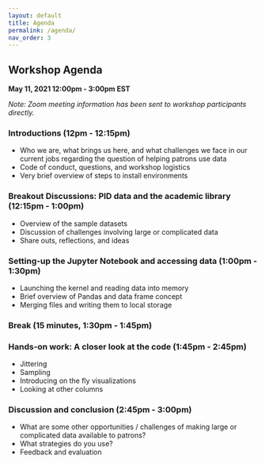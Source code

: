 ```yaml
---
layout: default
title: Agenda
permalink: /agenda/
nav_order: 3
---
```

## Workshop Agenda

**May 11, 2021 12:00pm - 3:00pm EST**

*Note: Zoom meeting information has been sent to workshop participants directly.*

### Introductions (12pm - 12:15pm)

  - Who we are, what brings us here, and what challenges we face in our current jobs regarding the question of helping patrons use data
  - Code of conduct, questions, and workshop logistics
  - Very brief overview of steps to install environments

### Breakout Discussions: PID data and the academic library (12:15pm - 1:00pm)

  - Overview of the sample datasets
  - Discussion of challenges involving large or complicated data
  - Share outs, reflections, and ideas

### Setting-up the Jupyter Notebook and accessing data (1:00pm - 1:30pm)

  - Launching the kernel and reading data into memory
  - Brief overview of Pandas and data frame concept
  - Merging files and writing them to local storage

### Break (15 minutes, 1:30pm - 1:45pm)

### Hands-on work: A closer look at the code (1:45pm - 2:45pm)

  - Jittering
  - Sampling
  - Introducing on the fly visualizations
  - Looking at other columns

### Discussion and conclusion (2:45pm - 3:00pm)

  - What are some other opportunities / challenges of making large or complicated data available to patrons?
  - What strategies do you use?
  - Feedback and evaluation

